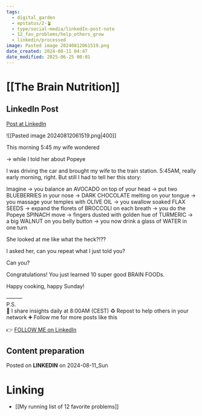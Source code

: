 ```yaml
---
tags:
  - digital_garden
  - epstatus/2-🪴
  - type/social-media/linkedIn-post-note
  - 12_fav_problems/help_others_grow
  - linkedin/processed
image: Pasted image 20240812061519.png
date_created: 2024-08-11 04:47
date_modified: 2025-06-25 00:01
---
```

# [[The Brain Nutrition]]

## LinkedIn Post

[Post at LinkedIn](https://www.linkedin.com/posts/sebastiankamilli_this-morning-545-my-wife-wondered-while-activity-7228278979374305280-3T8m?utm_source=share&utm_medium=member_desktop)

![[Pasted image 20240812061519.png|400]]

This morning 5:45 my wife wondered

→ while I told her about Popeye

I was driving the car and brought my wife to the train station.
5:45AM, really early morning, right. 
But still I had to tell her this story:

Imagine
→ you balance an AVOCADO on top of your head
→ put two BLUEBERRIES in your nose
→ DARK CHOCOLATE melting on your tongue
→ you massage your temples with OLIVE OIL
→ you swallow soaked FLAX SEEDS
→ expand the florets of BROCCOLI on each breath
→ you do the Popeye SPINACH move
→ fingers dusted with golden hue of TURMERIC
→ a big WALNUT on you belly button
→ you now drink a glass of WATER in one turn

She looked at me like what the heck?!??

I asked her, can you repeat what I just told you?

Can you?

Congratulations! 
You just learned 10 super good BRAIN FOODs.

Happy cooking, happy Sunday!

———  
P.S.  
🔔 I share insights daily at 8:00AM (CEST)
♻ Repost to help others in your network
➕ Follow me for more posts like this 

👉 [FOLLOW ME on LinkedIn](https://www.linkedin.com/comm/mynetwork/discovery-see-all?usecase=PEOPLE_FOLLOWS&followMember=sebastiankamilli)

## Content preparation

Posted on **LINKEDIN** on 2024-08-11_Sun

# Linking

+ [[My running list of 12 favorite problems]]